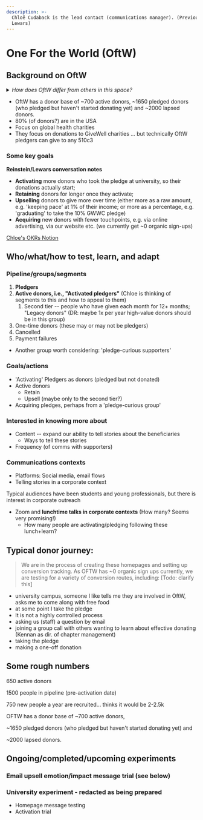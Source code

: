 ```yaml
---
description: >-
  Chloë Cudaback is the lead contact (communications manager). (Previously Jack
  Lewars)
---
```


# One For the World (OftW)

## Background on OftW

<details>

<summary><em>How does OftW differ from others in this space?</em></summary>

Chloe: Focus on youth and university students at a pivotal point in their life

Accessible messaging, more of a starting point, less gatekeeping

David: 1% is 'more manageable' as a starting point perhaps

Luke: Narrow focus on one type of charities: global health and poverty

</details>

* OftW has a donor base of \~700 active donors, \~1650 pledged donors (who pledged but haven't started donating yet) and \~2000 lapsed donors.&#x20;
* 80% (of donors?) are in the USA
* Focus on global health charities
* They focus on donations to GiveWell charities ... but technically OftW pledgers can give to any 510c3

### Some key goals

**Reinstein/Lewars conversation notes**&#x20;

* **Activating** more donors who took the pledge at university, so their donations actually start;
* **Retaining** donors for longer once they activate;
* **Upselling** donors to give more over time (either more as a raw amount, e.g. 'keeping pace' at 1% of their income; or more as a percentage, e.g. 'graduating' to take the 10% GWWC pledge)
* **Acquiring** new donors with fewer touchpoints, e.g. via online advertising, via our website etc. (we currently get \~0 organic sign-ups)

[Chloe's OKRs Notion](https://aquamarine-tennis-e2f.notion.site/Chlo-s-OKRs-eb3e27f1356f4bf28829817a3f44e50d)

## Who/what/how to test, learn, and adapt

### **Pipeline/groups/segments**

1. **Pledgers**
2. **Active donors, i.e., "Activated pledgers"** (Chloe is thinking of segments to this and how to appeal to them)
   1. Second tier -- people who have given each month for 12+ months; "Legacy donors" (DR: maybe 1x per year high-value donors should be in this group)
3. One-time donors (these may or may not be pledgers)
4. Cancelled
5. Payment failures

* Another group worth considering: 'pledge-curious supporters'

### **Goals/actions**

* 'Activating' Pledgers as donors (pledged but not donated)
* Active donors
  * Retain
  * Upsell (maybe only to the second tier?)
* Acquiring pledges, perhaps from a 'pledge-curious group'

### **Interested in knowing more about**

* Content -- expand our ability to tell stories about the beneficiaries
  * Ways to tell these stories
* Frequency (of comms with supporters)

### **Communications contexts**

* Platforms: Social media, email flows
* Telling stories in a corporate context

Typical audiences have been students and young professionals, but there is interest in corporate outreach

* Zoom and **lunchtime talks in corporate contexts** (How many? Seems very promising!)
  * How many people are activating/pledging following these lunch+learn?

## Typical donor journey:

> We are in the process of creating these homepages and setting up conversion tracking. As OFTW has \~0 organic sign ups currently, we are testing for a variety of conversion routes, including: \[Todo: clarify this]

* university campus, someone I like tells me they are involved in OftW, asks me to come along with free food
* at some point I take the pledge
* It is not a highly controlled process
* asking us (staff) a question by email
* joining a group call with others wanting to learn about effective donating (Kennan as dir. of chapter management)
* taking the pledge
* making a one-off donation

## Some rough numbers

650 active donors

1500 people in pipeline (pre-activation date)

750 new people a year are recruited... thinks it would be 2-2.5k

OFTW has a donor base of \~700 active donors,

\~1650 pledged donors (who pledged but haven't started donating yet) and

\~2000 lapsed donors.

## Ongoing/completed/upcoming experiments

### Email upsell emotion/impact message trial (see below)

### University experiment - redacted as being prepared

* Homepage message testing
* Activation trial
